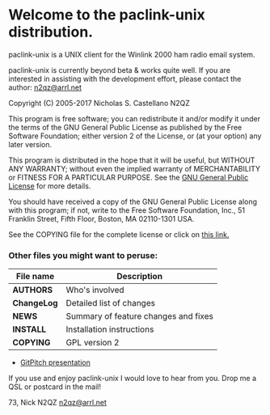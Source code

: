 # Welcome to the paclink-unix distribution.

paclink-unix is a UNIX client for the Winlink 2000 ham radio email
system.

paclink-unix is currently beyond beta & works quite well. If you are
interested in assisting with the development effort, please contact
the author: n2qz@arrl.net

Copyright (C) 2005-2017 Nicholas S. Castellano N2QZ

This program is free software; you can redistribute it and/or modify
it under the terms of the GNU General Public License as published by
the Free Software Foundation; either version 2 of the License, or
(at your option) any later version.

This program is distributed in the hope that it will be useful,
but WITHOUT ANY WARRANTY; without even the implied warranty of
MERCHANTABILITY or FITNESS FOR A PARTICULAR PURPOSE.  See the
[GNU General Public License](http://www.gnu.org/licenses/gpl-2.0.html) for more details.

You should have received a copy of the GNU General Public License along
with this program; if not, write to the Free Software Foundation, Inc.,
51 Franklin Street, Fifth Floor, Boston, MA 02110-1301 USA.

See the COPYING file for the complete license or click on [this link.](http://www.gnu.org/licenses/gpl-2.0.html)

### Other files you might want to peruse:

| File name     |  Description  |
| --------------|---------------|
| **AUTHORS**	| Who's involved |
| **ChangeLog**	| Detailed list of changes |
| **NEWS**	| Summary of feature changes and fixes |
| **INSTALL**	| Installation instructions |
| **COPYING**   | GPL version 2 |

* [GitPitch presentation](https://gitpitch.com/nwdigitalradio/paclink-unix/master?grs=github&t=moon)

If you use and enjoy paclink-unix I would love to hear from you.
Drop me a QSL or postcard in the mail!

73,
Nick N2QZ
n2qz@arrl.net
